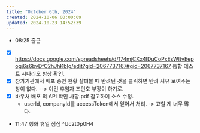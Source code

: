 ```yaml
---
title: "October 6th, 2024"
created: 2024-10-06 00:00:09
updated: 2024-10-23 14:52:39
---
```

  * 08:25 출근
  * [x] https://docs.google.com/spreadsheets/d/174mjCXx4IDuCoPxEsWltvEepogj6s6bvDfC2hJhKbIg/edit?gid=2067737167#gid=2067737167 통합 테스트 시나리오 항상 확인.
  * [x] 참가기관에서 배포 승인 현황 살펴볼 때 반려된 것을 클릭하면 반려 사유 보여주는 창이 없다. --> 이건 후임자 조인호 부장이 하기로.
  * [x] 바우처 배포 외 API 확인 사항.pdf 참고하여 소스 수정.
    * userId, companyId를 accessToken에서 얻어서 처리. -> 고칠 게 너무 많다.
  * 11:47 행화 휴일 점심 ^Uc2t0p0H4